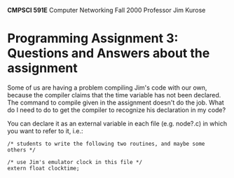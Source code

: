 **CMPSCI 591E**
Computer Networking
Fall 2000
Professor Jim Kurose

Programming Assignment 3: Questions and Answers about the assignment
====================================================================

Some of us are having a problem compiling Jim's code with our own,
because the compiler claims that the time variable has not been
declared. The command to compile given in the assignment doesn't do
the job. What do I need to do to get the compiler to recognize his
declaration in my code?

   You can declare it as an external variable in each file (e.g.
   node?.c) in which you want to refer to it, i.e.:

    /* students to write the following two routines, and maybe some
    others */

    /* use Jim's emulator clock in this file */
    extern float clocktime;
